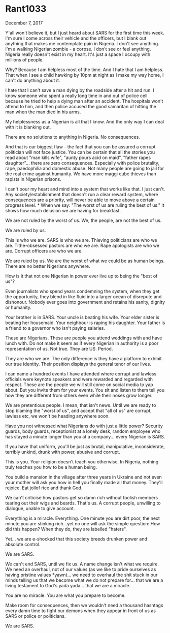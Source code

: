 # Rant1033


December 7, 2017

Y'all won't believe it, but I just heard about SARS for the first time this week. I'm  sure I come across their vehicle and the officers, but I blank out anything that makes me contemplate pain in Nigeria. I don't see anything. I'm a walking Nigerian zombie - a corpse. I don't see or feel anything. Nigeria really doesn't exist in my heart. It's just a space I occupy with millions of people.

Why? Because I am helpless most of the time. And I hate that I am helpless. That when I see a child hawking by 10pm at night as I make my way home, I can't do anything about it.

I hate that I can't save a man dying by the roadside after a hit and run. I know someone who spent a really long time in and out of police cell because he tried to help a dying man after an accident. The hospitals won't attend to him, and then police accused the good samaritan of hitting the man when the man died in his arms.

My helplessness as a Nigerian is all that I know. And the only way I can deal with it is blanking out. 

There are no solutions to anything in Nigeria. No consequences. 

And that is our biggest flaw - the fact that you can be assured a corrupt politician will not face justice. You can be certain that all the stories you read about "man kills wife", "aunty pours acid on maid", "father rapes daughter"... there are zero consequences. 
Especially with police brutality, rape, paedophilia and domestic abuse. Not many people are going to jail for the real crime against humanity. We have more maggi cube thieves than rapists in Nigerian prisons. 

I can't pour my heart and mind into a system that works like that. I just can't. Any society/establishment that doesn't run a clear reward system, where consequences are a priority, will never be able to move above a certain progress level.
*
When we say: "The worst of us are ruling the best of us." It shows how much delusion we are having for breakfast.

We are not ruled by the worst of us. We, the people, are not the best of us. 

We are ruled by us.

This is who we are. SARS is who we are. Thieving politicians are who we are. Tithe-obsessed pastors are who we are. Rape apologists are who we are. Corrupt officers are who we are.

We are ruled by us. We are the worst of what we could be as human beings. There are no better Nigerians anywhere.

How is it that not one Nigerian in power ever live up to being the "best of us"?

Even journalists who spend years condemning the system, when they get the opportunity, they blend in like fluid into a larger ocean of disrepute and dishonour. Nobody ever goes into government and retains his sanity, dignity or humanity.

Your brother is in SARS. Your uncle is beating his wife. Your elder sister is beating her housemaid. Your neighbour is raping his daughter. Your father is a friend to a governor who isn't paying salaries. 

These are Nigerians. These are people you attend weddings with and have lunch with. Do not make it seem as if every Nigerian in authority is a poor representation of us. Not true. They are US. Period. 

They are who we are. The only difference is they have a platform to exhibit our true identity. Their position displays the general tenor of our lives.

I can name a hundred events I have attended where corrupt and lawless officials were keynote speakers and were rewarded and regarded with respect. These are the people we will still come on social media to yap about. But you invite them for your events. You sit and listen to them tell you how they are different from others even while their noses grow longer.

We are pretentious people. I mean, that isn't news. Until we are ready to stop blaming the "worst of us", and accept that "all of us" are corrupt, lawless etc, we won't be heading anywhere soon.

Have you not witnessed what Nigerians do with just a little power? Security guards, body guards, receptionist at a lonely desk, random employee who has stayed a minute longer than you at a company... every Nigerian is SARS.

If you have that uniform, you'll be just as brutal, manipulative, inconsiderate, terribly unkind, drunk with power, abusive and corrupt.

This is you. Your religion doesn't teach you otherwise. In Nigeria, nothing truly teaches you how to be a human being. 

You build a mansion in the village after three years in Ukraine and not even your mother will ask you how in hell you finally made all that money. They'll rejoice. Eat jollof rice and thank God. 

We can't criticise how pastors get so damn rich without foolish members tearing out their wigs and beards. That's us. A corrupt people, unwilling to dialogue, unable to give account.

Everything is a miracle. Everything. One minute you are dirt poor, the next minute you are stinking rich...yet no one will ask the simple question: How did this happen? 
When they do, they are labelled "haters".

Yet... we are e-shocked that this society breeds drunken power and absolute control.

We are SARS.

We can't end SARS, until we fix us. A name change isn't what we require. We need an overhaul, not of our values (as we like to pride ourselves as having pristine values *yawn)... we need to overhaul the shit stuck in our minds telling us that we become what we do not prepare for... that we are a living testament to God's yada yada... that we are a miracle.

You are no miracle. You are what you prepare to become.

Make room for consequences, then we wouldn't need a thousand hashtags every damn time to fight our demons when they appear in front of us as SARS or police or politicians. 

We are SARS.